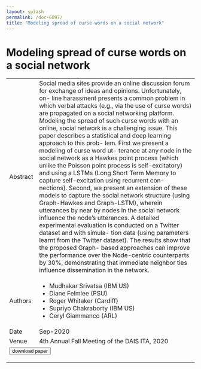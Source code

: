 ```yaml
---
layout: splash
permalink: /doc-6097/
title: "Modeling spread of curse words on a social network"
---
```


# Modeling spread of curse words on a social network

<table>
    <tbody>
    <tr>
        <td>Abstract</td>
        <td>Social media sites provide an online discussion forum for exchange of ideas and opinions. Unfortunately, on- line harassment presents a common problem in which verbal attacks (e.g., via the use of curse words) are propagated on a social networking platform. Modeling the spread of such curse words with an online, social network is a challenging issue. This paper describes a statistical and deep learning approach to this prob- lem. First we present a modeling of curse word ut- terance at any node in the social network as a Hawkes point process (which unlike the Poisson point process is self-excitatory) and using a LSTMs (Long Short Term Memory to capture self-excitation using recurrent con- nections). Second, we present an extension of these models to capture the social network structure (using Graph-Hawkes and Graph-LSTM), wherein utterances by near by nodes in the social network influence the node’s utterances. A detailed experimental evaluation is conducted on a Twitter dataset and with simula- tion data (using parameters learnt from the Twitter dataset). The results show that the proposed Graph- based approaches can improve the performance over the Node-centric counterparts by 30%, demonstrating that immediate neighbor ties influence dissemination in the network.</td>
    </tr>
    <tr>
        <td>Authors</td>
        <td>
            <ul>
                <li>Mudhakar Srivatsa (IBM US)</li>
                <li>Diane Felmlee (PSU)</li>
                <li>Roger Whitaker (Cardiff)</li>
                <li>Supriyo Chakraborty (IBM US)</li>
                <li>Ceryl Giammanco (ARL)</li>
            </ul>
        </td>
    </tr>
    <tr>
        <td>Date</td>
        <td>Sep-2020</td>
    </tr>
    <tr>
        <td>Venue</td>
        <td>4th Annual Fall Meeting of the DAIS ITA, 2020</td>
    </tr>
        <tr>
            <td colspan="2">
                <form method="get" action="https://ibm.box.com/v/doc-6097-paper">
                    <button type="submit">download paper</button>
                </form>
            </td>
        </tr>
    </tbody>
</table>
